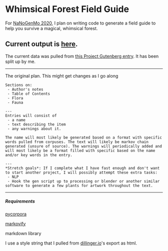 # Whimsical Forest Field Guide
For [NaNoGenMo 2020](https://github.com/NaNoGenMo/2020), I plan on writing code to generate a field guide to help you survive a magical, whimsical forest.

Current output is [here](htmlpreview.github.io/?https://github.com/SLaGrave/nanogenmo20/blob/main/output.html).
---

The current data was pulled from [this Project Gutenberg entry](https://www.gutenberg.org/ebooks/49513). It has been split up by me.

---

The original plan. This might get changes as I go along
```
Sections on:
 - Author's notes
 - Table of Contents
 - Flora
 - Fauna

---
Entries will consist of 
 - a name
 - text describing the item
 - any warnings about it.

The name will most likely be generated based on a format with specific words pulled from corpuses. The text will likely be markov chain generated (unsure of source). The warnings will periodically added and will most likely be a format filled with specific based on the name and/or key words in the entry.

---
*Stretch goals*: If I complete what I have fast enough and don't want to start another project, I will possibly attempt these extra tasks:
 - NLP
 - Hook the gen script up to processing or blender or another similar software to generate a few plants for artwork throughout the text.
```

---

##### Requirements
[pycorpora](https://github.com/aparrish/pycorpora)

[markovify](https://github.com/jsvine/markovify)

markdown library

I use a style string that I pulled from [dillinger.io](dillinger.io)'s export as html.